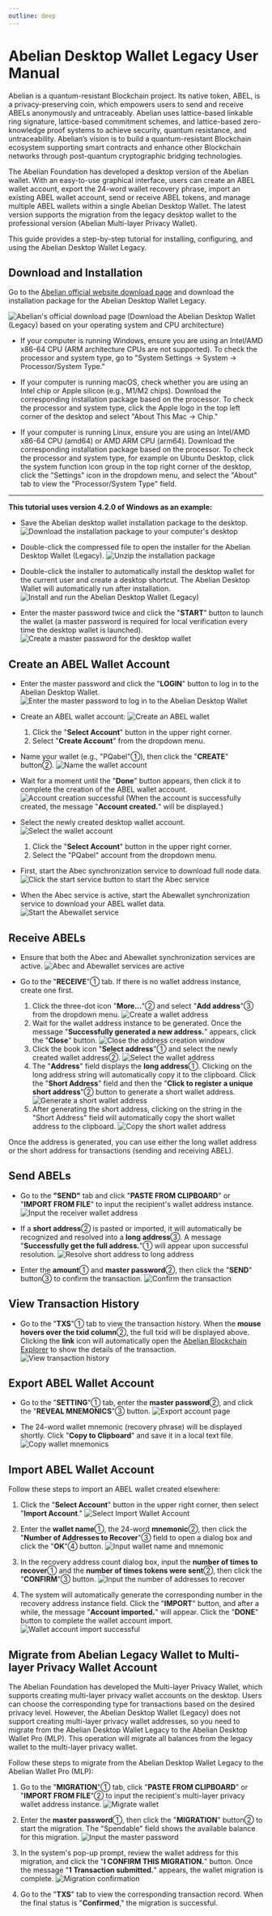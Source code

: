 ```yaml
---
outline: deep
---
```


# Abelian Desktop Wallet Legacy User Manual

Abelian is a quantum-resistant Blockchain project. Its native token, ABEL, is a privacy-preserving coin, which empowers users to send and receive ABELs anonymously and untraceably. Abelian uses lattice-based linkable ring signature, lattice-based commitment schemes, and lattice-based zero-knowledge proof systems to achieve security, quantum resistance, and untraceability. Abelian’s vision is to build a quantum-resistant Blockchain ecosystem supporting smart contracts and enhance other Blockchain networks through post-quantum cryptographic bridging technologies.

The Abelian Foundation has developed a desktop version of the Abelian wallet. With an easy-to-use graphical interface, users can create an ABEL wallet account, export the 24-word wallet recovery phrase, import an existing ABEL wallet account, send or receive ABEL tokens, and manage multiple ABEL wallets within a single Abelian Desktop Wallet. The latest version supports the migration from the legacy desktop wallet to the professional version (Abelian Multi-layer Privacy Wallet).

This guide provides a step-by-step tutorial for installing, configuring, and using the Abelian Desktop Wallet Legacy.

## Download and Installation

Go to the [Abelian official website download page](https://pqabelian.io/download#desktop) and download the installation package for the Abelian Desktop Wallet Legacy.

![Abelian's official download page](/desktop-wallet/legacy/download-page.png)
(Download the Abelian Desktop Wallet (Legacy) based on your operating system and CPU architecture)

- If your computer is running Windows, ensure you are using an Intel/AMD x86-64 CPU (ARM architecture CPUs are not supported). To check the processor and system type, go to "System Settings -> System -> Processor/System Type."

- If your computer is running macOS, check whether you are using an Intel chip or Apple silicon (e.g., M1/M2 chips). Download the corresponding installation package based on the processor. To check the processor and system type, click the Apple logo in the top left corner of the desktop and select "About This Mac -> Chip."

- If your computer is running Linux, ensure you are using an Intel/AMD x86-64 CPU (amd64) or AMD ARM CPU (arm64). Download the corresponding installation package based on the processor. To check the processor and system type, for example on Ubuntu Desktop, click the system function icon group in the top right corner of the desktop, click the "Settings" icon in the dropdown menu, and select the "About" tab to view the "Processor/System Type" field.

---

**This tutorial uses version 4.2.0 of Windows as an example:**

- Save the Abelian desktop wallet installation package to the desktop.
![Download the installation package to your computer's desktop](/desktop-wallet/legacy/download.png)

- Double-click the compressed file to open the installer for the Abelian Desktop Wallet (Legacy).
![Unzip the installation package](/desktop-wallet/legacy/installer.png)

- Double-click the installer to automatically install the desktop wallet for the current user and create a desktop shortcut. The Abelian Desktop Wallet will automatically run after installation.
![Install and run the Abelian Desktop Wallet (Legacy)](/desktop-wallet/legacy/runing.png)

- Enter the master password twice and click the "**START**" button to launch the wallet (a master password is required for local verification every time the desktop wallet is launched).
![Create a master password for the desktop wallet](/desktop-wallet/legacy/input-password.png)

## Create an ABEL Wallet Account

- Enter the master password and click the "**LOGIN**" button to log in to the Abelian Desktop Wallet.
![Enter the master password to log in to the Abelian Desktop Wallet](/desktop-wallet/legacy/login.png)

- Create an ABEL wallet account:
![Create an ABEL wallet](/desktop-wallet/legacy/create-account.png)
  1. Click the "**Select Account**" button in the upper right corner.
  2. Select "**Create Account**" from the dropdown menu.

- Name your wallet (e.g., "PQabel"①), then click the "**CREATE**" button②.
![Name the wallet account](/desktop-wallet/legacy/account-name.png)

- Wait for a moment until the "**Done**" button appears, then click it to complete the creation of the ABEL wallet account.
![Account creation successful](/desktop-wallet/legacy/create-account-success.png)
(When the account is successfully created, the message "**Account created.**" will be displayed.)

- Select the newly created desktop wallet account.
![Select the wallet account](/desktop-wallet/legacy/select-account.png)
  1. Click the "**Select Account**" button in the upper right corner.
  2. Select the "PQabel" account from the dropdown menu.

- First, start the Abec synchronization service to download full node data.
![Click the start service button to start the Abec service](/desktop-wallet/legacy/start-abec-sync-service.png)

- When the Abec service is active, start the Abewallet synchronization service to download your ABEL wallet data.
![Start the Abewallet service](/desktop-wallet/legacy/start-abewallet-sync-service.png)

## Receive ABELs

- Ensure that both the Abec and Abewallet synchronization services are active.
![Abec and Abewallet services are active](/desktop-wallet/legacy/abec-abewallet-active-services.png)

- Go to the "**RECEIVE**"① tab. If there is no wallet address instance, create one first.
  1. Click the three-dot icon "**More...**"② and select "**Add address**"③ from the dropdown menu.
   ![Create a wallet address](/desktop-wallet/legacy/create-wallet-address.png)<br>
  2. Wait for the wallet address instance to be generated. Once the message "**Successfully generated a new address.**" appears, click the "**Close**" button.
   ![Close the address creation window](/desktop-wallet/legacy/close-create-address.png)<br>
  3. Click the book icon "**Select address**"① and select the newly created wallet address②.
   ![Select the wallet address](/desktop-wallet/legacy/select-address.png)<br>
  4. The "**Address**" field displays the **long address**①. Clicking on the long address string will automatically copy it to the clipboard. Click the "**Short Address**" field and then the "**Click to register a unique short address**"② button to generate a short wallet address.
   ![Generate a short wallet address](/desktop-wallet/legacy/generate-short-address.png)<br>
  5. After generating the short address, clicking on the string in the "Short Address" field will automatically copy the short wallet address to the clipboard.
   ![Copy the short wallet address](/desktop-wallet/legacy/copy-short-address.png)

Once the address is generated, you can use either the long wallet address or the short address for transactions (sending and receiving ABEL).

## Send ABELs

- Go to the **"SEND"** tab and click "**PASTE FROM CLIPBOARD**" or "**IMPORT FROM FILE**" to input the recipient's wallet address instance.
![Input the receiver wallet address](/desktop-wallet/legacy/input-receiver-address.png)

- If a **short address**② is pasted or imported, it will automatically be recognized and resolved into a **long address**③. A message "**Successfully get the full address.**"① will appear upon successful resolution.
![Resolve short address to long address](/desktop-wallet/legacy/short-address-to-full-address.png)

- Enter the **amount**① and **master password**②, then click the "**SEND**" button③ to confirm the transaction.
![Confirm the transaction](/desktop-wallet/legacy/confirm-transaction.png)

## View Transaction History

- Go to the "**TXS**"① tab to view the transaction history. When the **mouse hovers over the txid column**②, the full txid will be displayed above. Clicking the **link** icon will automatically open the [Abelian Blockchain Explorer](https://explorer.pqabelian.io) to show the details of the transaction.
![View transaction history](/desktop-wallet/legacy/transaction-record.png)

## Export ABEL Wallet Account

- Go to the "**SETTING**"① tab, enter the **master password**②, and click the "**REVEAL MNEMONICS**"③ button.
  ![Export account page](/desktop-wallet/legacy/export-account-page.png)

- The 24-word wallet mnemonic (recovery phrase) will be displayed shortly. Click "**Copy to Clipboard**" and save it in a local text file.
  ![Copy wallet mnemonics](/desktop-wallet/legacy/copy-mnemonics.png)

## Import ABEL Wallet Account

Follow these steps to import an ABEL wallet created elsewhere:

1. Click the "**Select Account**" button in the upper right corner, then select "**Import Account**."
![Select Import Wallet Account](/desktop-wallet/legacy/select-import-account.png)<br>

2. Enter the **wallet name**①, the 24-word **mnemonic**②, then click the "**Number of Addresses to Recover**"③ field to open a dialog box and click the "**OK**"④ button.
![Input wallet name and mnemonic](/desktop-wallet/legacy/input-account-name-mnemonics.png)<br>

3. In the recovery address count dialog box, input the **number of times to recover**① and the **number of times tokens were sent**②, then click the "**CONFIRM**"③ button.
![Input the number of addresses to recover](/desktop-wallet/legacy/input-recover-send-times.png)<br>

4. The system will automatically generate the corresponding number in the recovery address instance field. Click the "**IMPORT**" button, and after a while, the message "**Account imported.**" will appear. Click the "**DONE**" button to complete the wallet account import.
![Wallet account import successful](/desktop-wallet/legacy/import-account-success.png)

## Migrate from Abelian Legacy Wallet to Multi-layer Privacy Wallet Account

The Abelian Foundation has developed the Multi-layer Privacy Wallet, which supports creating multi-layer privacy wallet accounts on the desktop. Users can choose the corresponding type for transactions based on the desired privacy level. However, the Abelian Desktop Wallet (Legacy) does not support creating multi-layer privacy wallet addresses, so you need to migrate from the Abelian Desktop Wallet Legacy to the Abelian Desktop Wallet Pro (MLP). This operation will migrate all balances from the legacy wallet to the multi-layer privacy wallet.

Follow these steps to migrate from the Abelian Desktop Wallet Legacy to the Abelian Wallet Pro (MLP):

1. Go to the "**MIGRATION**"① tab, click "**PASTE FROM CLIPBOARD**" or "**IMPORT FROM FILE**"② to input the recipient's multi-layer privacy wallet address instance.
![Migrate wallet](/desktop-wallet/legacy/migrate-mlp-wallet.png)<br>

1. Enter the **master password**①, then click the "**MIGRATION**" button② to start the migration. The "Spendable" field shows the available balance for this migration.
![Input the master password](/desktop-wallet/legacy/input-password-migration.png)<br>

1. In the system's pop-up prompt, review the wallet address for this migration, and click the "**I CONFIRM THIS MIGRATION.**" button. Once the message "**1 Transaction submitted.**" appears, the wallet migration is complete.
![Migration confirmation](/desktop-wallet/legacy/migration-confirm.png)

1. Go to the "**TXS**" tab to view the corresponding transaction record. When the final status is "**Confirmed**," the migration is successful.